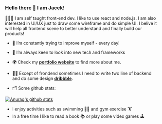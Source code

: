 ### Hello there 👋 I am Jacek!

👨🏻‍💻   I am self taught front-end dev. I like to use react and node.js. I am also interested in UI/UX just to draw some wireframe and do simple UI. I belive it will help all frontend scene to better understand and finally build our products!

- 🔭   I’m constantly trying to improve myself - every day!

- 🌱   I’m always keen to look into new tech and frameworks

- 🌍   Check my **[portfolio website](https://www.jacekwitucki.com)** to find more about me.

- ✍🏻   Except of frondend sometimes I need to write two line of backend and do some design **[dribbble](https://dribbble.com/iamjacek)**.

- 🗂   Some github stats:

[![Anurag's github stats](https://github-readme-stats.vercel.app/api?username=iamjacek)](https://github.com/anuraghazra/github-readme-stats)

- I enjoy activities such as swimming 🏊‍♂️ and gym exercise 🏋 
- In a free time I like to read a book 📚 or play some video games 🕹
